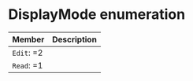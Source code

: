 # DisplayMode enumeration


| Member	   | Description|
|:-------------|:-------|
|`Edit`: =2      |  |
|`Read`: =1      |  |
